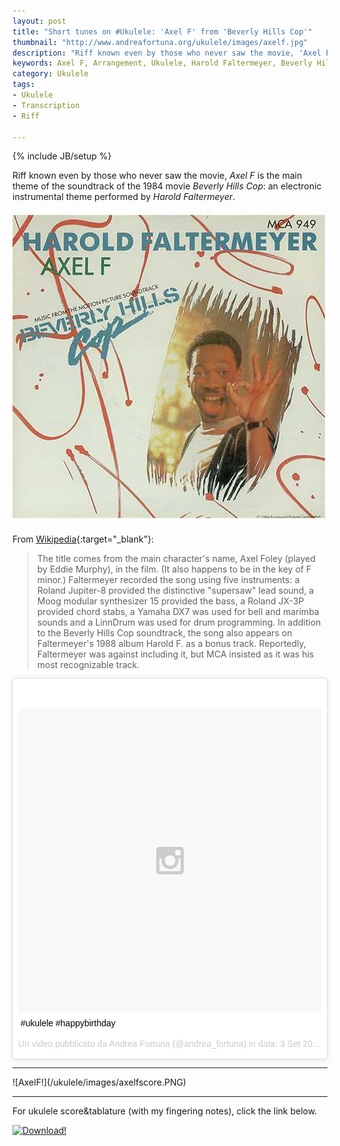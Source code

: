 ```yaml
---
layout: post
title: "Short tunes on #Ukulele: 'Axel F' from 'Beverly Hills Cop'"
thumbnail: "http://www.andreafortuna.org/ukulele/images/axelf.jpg"
description: "Riff known even by those who never saw the movie, 'Axel F' is the main theme of the soundtrack of the 1984 movie 'Beverly Hills Cop': an electronic instrumental theme performed by Harold Faltermeyer."
keywords: Axel F, Arrangement, Ukulele, Harold Faltermeyer, Beverly Hills Cop
category: Ukulele
tags: 
- Ukulele
- Transcription
- Riff
 
---
```

{% include JB/setup %}

Riff known even by those who never saw the movie, *Axel F* is the main theme of the soundtrack of the 1984 movie *Beverly Hills Cop*: an electronic instrumental theme performed by *Harold Faltermeyer*.

![AxelF](/ukulele/images/axelf.jpg)
<!-- more -->

From [Wikipedia](https://en.wikipedia.org/wiki/Axel_F){:target="_blank"}:

>The title comes from the main character's name, Axel Foley (played by Eddie Murphy), in the film. (It also happens to be in the key of F minor.)
Faltermeyer recorded the song using five instruments: a Roland Jupiter-8 provided the distinctive "supersaw" lead sound, a Moog modular synthesizer 15 provided the bass, a Roland JX-3P provided chord stabs, a Yamaha DX7 was used for bell and marimba sounds and a LinnDrum was used for drum programming.
In addition to the Beverly Hills Cop soundtrack, the song also appears on Faltermeyer's 1988 album Harold F. as a bonus track. Reportedly, Faltermeyer was against including it, but MCA insisted as it was his most recognizable track.


<blockquote class="instagram-media" data-instgrm-captioned data-instgrm-version="4" style=" background:#FFF; border:0; border-radius:3px; box-shadow:0 0 1px 0 rgba(0,0,0,0.5),0 1px 10px 0 rgba(0,0,0,0.15); margin: 1px; max-width:658px; padding:0; width:99.375%; width:-webkit-calc(100% - 2px); width:calc(100% - 2px);"><div style="padding:8px;"> <div style=" background:#F8F8F8; line-height:0; margin-top:40px; padding:50.0% 0; text-align:center; width:100%;"> <div style=" background:url(data:image/png;base64,iVBORw0KGgoAAAANSUhEUgAAACwAAAAsCAMAAAApWqozAAAAGFBMVEUiIiI9PT0eHh4gIB4hIBkcHBwcHBwcHBydr+JQAAAACHRSTlMABA4YHyQsM5jtaMwAAADfSURBVDjL7ZVBEgMhCAQBAf//42xcNbpAqakcM0ftUmFAAIBE81IqBJdS3lS6zs3bIpB9WED3YYXFPmHRfT8sgyrCP1x8uEUxLMzNWElFOYCV6mHWWwMzdPEKHlhLw7NWJqkHc4uIZphavDzA2JPzUDsBZziNae2S6owH8xPmX8G7zzgKEOPUoYHvGz1TBCxMkd3kwNVbU0gKHkx+iZILf77IofhrY1nYFnB/lQPb79drWOyJVa/DAvg9B/rLB4cC+Nqgdz/TvBbBnr6GBReqn/nRmDgaQEej7WhonozjF+Y2I/fZou/qAAAAAElFTkSuQmCC); display:block; height:44px; margin:0 auto -44px; position:relative; top:-22px; width:44px;"></div></div> <p style=" margin:8px 0 0 0; padding:0 4px;"> <a href="https://instagram.com/p/7KZd0MCucR/" style=" color:#000; font-family:Arial,sans-serif; font-size:14px; font-style:normal; font-weight:normal; line-height:17px; text-decoration:none; word-wrap:break-word;" target="_top">#ukulele #happybirthday</a></p> <p style=" color:#c9c8cd; font-family:Arial,sans-serif; font-size:14px; line-height:17px; margin-bottom:0; margin-top:8px; overflow:hidden; padding:8px 0 7px; text-align:center; text-overflow:ellipsis; white-space:nowrap;">Un video pubblicato da Andrea Fortuna (@andrea_fortuna) in data: <time style=" font-family:Arial,sans-serif; font-size:14px; line-height:17px;" datetime="2015-09-03T08:54:12+00:00">3 Set 2015 alle ore 01:54 PDT</time></p></div></blockquote>
<script async defer src="//platform.instagram.com/en_US/embeds.js"></script>

<hr/>
![AxelF!](/ukulele/images/axelfscore.PNG)
<hr/>
For ukulele score&tablature (with my fingering notes), click the link below.

[![Download!](http://www.andreafortuna.org/images/Download-PDF-Button.png)](http://www.andreafortuna.org/ukulele/files/axelf.pdf)
